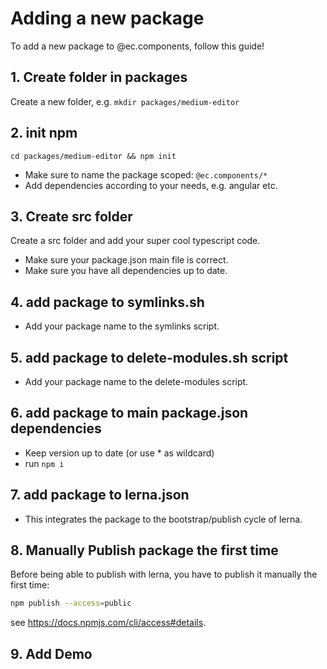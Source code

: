 # Adding a new package

To add a new package to @ec.components, follow this guide!

## 1. Create folder in packages

Create a new folder, e.g. ```mkdir packages/medium-editor```

## 2. init npm

```cd packages/medium-editor && npm init```

- Make sure to name the package scoped: ```@ec.components/*```
- Add dependencies according to your needs, e.g. angular etc.

## 3. Create src folder

Create a src folder and add your super cool typescript code.
- Make sure your package.json main file is correct.
- Make sure you have all dependencies up to date.

## 4. add package to symlinks.sh

- Add your package name to the symlinks script.

## 5. add package to delete-modules.sh script

- Add your package name to the delete-modules script.

## 6. add package to main package.json dependencies

- Keep version up to date (or use * as wildcard)
- run ```npm i```

## 7. add package to lerna.json

- This integrates the package to the bootstrap/publish cycle of lerna.

## 8. Manually Publish package the first time

Before being able to publish with lerna, you have to publish it manually the first time:

```sh
npm publish --access=public
```

see https://docs.npmjs.com/cli/access#details.

## 9. Add Demo
